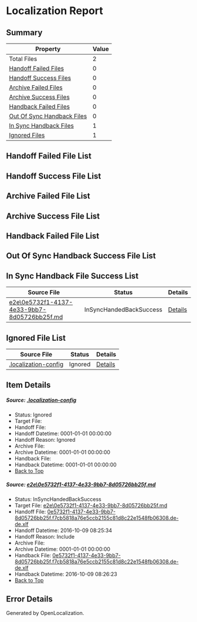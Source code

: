 # <a name='report-top'></a> Localization Report

## Summary
 Property | Value 
 -------- | ----- 
 Total Files | 2
[ Handoff Failed Files ](#handoff-failed-list)| 0
[ Handoff Success Files ](#handoff-success-list)| 0
[ Archive Failed Files ](#archive-failed-list)| 0
[ Archive Success Files ](#archive-success-list)| 0
[ Handback Failed Files ](#handback-failed-list)| 0
[ Out Of Sync Handback Files ](#outofsync-handback-success-list)| 0
[ In Sync Handback Files ](#insync-handback-success-list)| 1
[ Ignored Files ](#ignored-list)| 1

## <a name='handoff-failed-list'></a> Handoff Failed File List

## <a name='handoff-success-list'></a> Handoff Success File List

## <a name='archive-failed-list'></a> Archive Failed File List

## <a name='archive-success-list'></a> Archive Success File List

## <a name='handback-failed-list'></a> Handback Failed File List

## <a name='outofsync-handback-success-list'></a> Out Of Sync Handback Success File List

## <a name='insync-handback-success-list'></a> In Sync Handback File Success List
 Source File | Status | Details 
 ----------- | ------ | ------- 
 [e2e\0e5732f1-4137-4e33-9bb7-8d05726bb25f.md](https://github.com/OpenLocalizationTestOrg/ol-test0/blob/889435f84ce36066329fa101dbec88d056ac40ca/e2e/0e5732f1-4137-4e33-9bb7-8d05726bb25f.md) | InSyncHandedBackSuccess | [Details](#646306587e3e774b4757a2be40014a24c119d6591)

## <a name='ignored-list'></a> Ignored File List
 Source File | Status | Details 
 ----------- | ------ | ------- 
 [.localization-config](https://github.com/OpenLocalizationTestOrg/ol-test0/blob/889435f84ce36066329fa101dbec88d056ac40ca/.localization-config) | Ignored | [Details](#c268a05ecaa7ec85942ed632c29928ee5bd6da8d0)

## Item Details
##### <a name='c268a05ecaa7ec85942ed632c29928ee5bd6da8d0'></a> Source: [.localization-config](https://github.com/OpenLocalizationTestOrg/ol-test0/blob/889435f84ce36066329fa101dbec88d056ac40ca/.localization-config)
* Status: Ignored
* Target File: 
* Handoff File: 
* Handoff Datetime: 0001-01-01 00:00:00
* Handoff Reason: Ignored
* Archive File: 
* Archive Datetime: 0001-01-01 00:00:00
* Handback File: 
* Handback Datetime: 0001-01-01 00:00:00
* [Back to Top](#report-top)

##### <a name='646306587e3e774b4757a2be40014a24c119d6591'></a> Source: [e2e\0e5732f1-4137-4e33-9bb7-8d05726bb25f.md](https://github.com/OpenLocalizationTestOrg/ol-test0/blob/889435f84ce36066329fa101dbec88d056ac40ca/e2e/0e5732f1-4137-4e33-9bb7-8d05726bb25f.md)
* Status: InSyncHandedBackSuccess
* Target File: [e2e\0e5732f1-4137-4e33-9bb7-8d05726bb25f.md](https://github.com/OpenLocalizationTestOrg/ol-test0-dede/blob/6acd239885fb1b8eba573a795f2fb806b8e2faef/e2e/0e5732f1-4137-4e33-9bb7-8d05726bb25f.md)
* Handoff File: [0e5732f1-4137-4e33-9bb7-8d05726bb25f.f7cb5818a76e5ccb2155c81d8c22e1548fb06308.de-de.xlf](https://github.com/OpenLocalizationTestOrg/ol-test0-handoff/blob/7233045bb21e922862cef40ac7cf09544b003748/ol-handoff/OpenLocalizationTestOrg/ol-test0-dede/qimu/ht/0e5732f1-4137-4e33-9bb7-8d05726bb25f.f7cb5818a76e5ccb2155c81d8c22e1548fb06308.de-de.xlf)
* Handoff Datetime: 2016-10-09 08:25:34
* Handoff Reason: Include
* Archive File: 
* Archive Datetime: 0001-01-01 00:00:00
* Handback File: [0e5732f1-4137-4e33-9bb7-8d05726bb25f.f7cb5818a76e5ccb2155c81d8c22e1548fb06308.de-de.xlf](https://github.com/OpenLocalizationTestOrg/ol-test0-handback/blob/62314a94ef600c00d77511d392cea011a7923786/ol-handback/OpenLocalizationTestOrg/ol-test0-dede/qimu/ht/0e5732f1-4137-4e33-9bb7-8d05726bb25f.f7cb5818a76e5ccb2155c81d8c22e1548fb06308.de-de.xlf)
* Handback Datetime: 2016-10-09 08:26:23
* [Back to Top](#report-top)


## Error Details

Generated by OpenLocalization.
